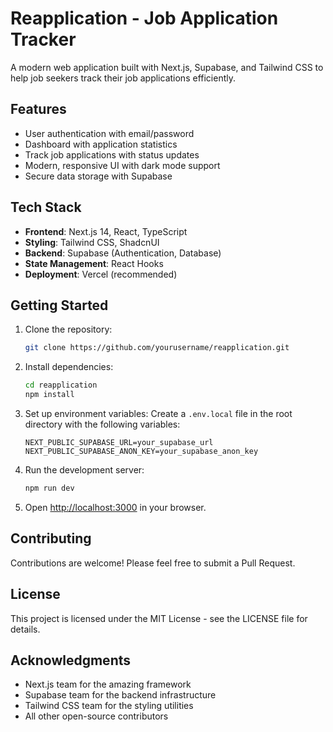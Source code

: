 # Reapplication - Job Application Tracker

A modern web application built with Next.js, Supabase, and Tailwind CSS to help job seekers track their job applications efficiently.

## Features

- User authentication with email/password
- Dashboard with application statistics
- Track job applications with status updates
- Modern, responsive UI with dark mode support
- Secure data storage with Supabase

## Tech Stack

- **Frontend**: Next.js 14, React, TypeScript
- **Styling**: Tailwind CSS, ShadcnUI
- **Backend**: Supabase (Authentication, Database)
- **State Management**: React Hooks
- **Deployment**: Vercel (recommended)

## Getting Started

1. Clone the repository:
   ```bash
   git clone https://github.com/yourusername/reapplication.git
   ```

2. Install dependencies:
   ```bash
   cd reapplication
   npm install
   ```

3. Set up environment variables:
   Create a `.env.local` file in the root directory with the following variables:
   ```
   NEXT_PUBLIC_SUPABASE_URL=your_supabase_url
   NEXT_PUBLIC_SUPABASE_ANON_KEY=your_supabase_anon_key
   ```

4. Run the development server:
   ```bash
   npm run dev
   ```

5. Open [http://localhost:3000](http://localhost:3000) in your browser.

## Contributing

Contributions are welcome! Please feel free to submit a Pull Request.

## License

This project is licensed under the MIT License - see the LICENSE file for details.

## Acknowledgments

- Next.js team for the amazing framework
- Supabase team for the backend infrastructure
- Tailwind CSS team for the styling utilities
- All other open-source contributors
